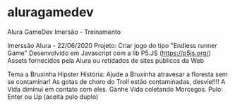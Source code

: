 # aluragamedev

Alura GameDev Imersão - Treinamento

Imerssão Alura - 22/06/2020
Projeto: Criar jogo do tipo "Endless runner Game"
Desenvolvido em Javascript com a lib P5.JS (https://p5js.org/)
Assets fornecidos pela Alura ou retidados de sites públicos da Web

Tema a Bruxinha Hipster
História: Ajude a Bruxinha atravesar a floresta sem se contaminar!
As gotas de choro do Troll estão contaminadas, desvie!!!!
A Vida diminui em contato com eles.
Ganhe Vida coletando Morcegos.
Pulo: Enter ou Up (aceita pulo duplo)

